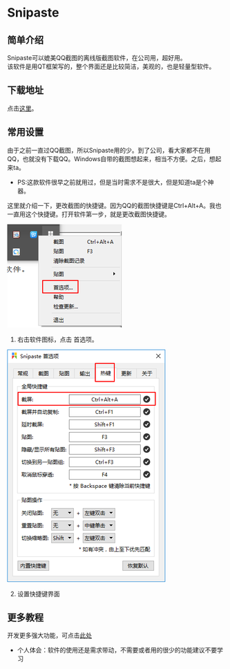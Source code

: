 # Snipaste

## 简单介绍
Snipaste可以媲美QQ截图的离线版截图软件，在公司用，超好用。     
该软件是用QT框架写的，整个界面还是比较简洁，美观的，也是轻量型软件。  

## 下载地址

点击[这里](https://zh.snipaste.com/)。

## 常用设置

由于之前一直过QQ截图，所以Snipaste用的少。到了公司，看大家都不在用QQ，也就没有下载QQ。Windows自带的截图想起来，相当不方便。之后，想起来ta。  
- PS:这款软件很早之前就用过，但是当时需求不是很大，但是知道ta是个神器。

这里就介绍一下，更改截图的快捷键。因为QQ的截图快捷键是Ctrl+Alt+A。我也一直用这个快捷键。打开软件第一步，就是更改截图快捷键。

![界面01](https://github.com/JosanSun/CtripTechExch/blob/master/pic/josan/snipaste-set01.png)

1. 右击软件图标，点击 首选项。  

![界面02](https://github.com/JosanSun/CtripTechExch/blob/master/pic/josan/snipaste-set02.png)

2.  设置快捷键界面

## 更多教程

开发更多强大功能，可点击[此处](https://www.iplaysoft.com/snipaste.html)  

- 个人体会：软件的使用还是需求带动，不需要或者用的很少的功能建议不要学习
